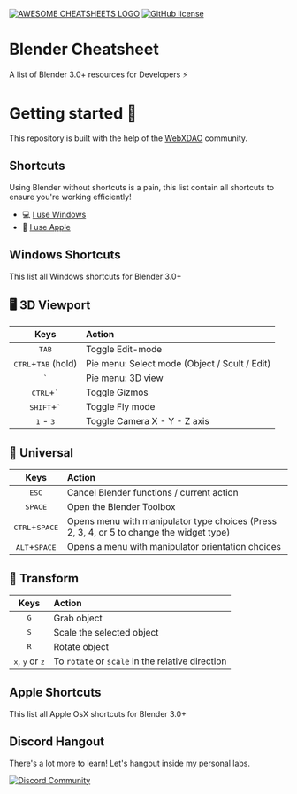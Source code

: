 [![AWESOME CHEATSHEETS LOGO](img/repos_banner.png)](https://mkubdev.github.io/blender-cheatsheet/)
[![GitHub license](https://img.shields.io/badge/license-MIT-blue.svg)](https://github.com/mkubdev/blender-cheatsheet/blob/master/LICENSE)

# Blender Cheatsheet

A list of Blender 3.0+ resources for Developers ⚡

# Getting started 🎨

This repository is built with the help of the [WebXDAO](https://webxdao.github.io) community.

## Shortcuts

Using Blender without shortcuts is a pain, this list contain all shortcuts to ensure you're working efficiently!

- 💻 [I use Windows](#windows-shortcuts)
- 🍎 [I use Apple](#apple-shortcuts)

## Windows Shortcuts

This list all Windows shortcuts for Blender 3.0+

## 🖥️ 3D Viewport

|                 Keys                  | Action                                        |
| :-----------------------------------: | :-------------------------------------------- |
|            <kbd>TAB</kbd>             | Toggle Edit-mode                              |
| <kbd>CTRL</kbd>+<kbd>TAB</kbd> (hold) | Pie menu: Select mode (Object / Scult / Edit) |
|             <kbd>`</kbd>              | Pie menu: 3D view                             |
|     <kbd>CTRL</kbd>+<kbd>`</kbd>      | Toggle Gizmos                                 |
|     <kbd>SHIFT</kbd>+<kbd>`</kbd>     | Toggle Fly mode                               |
|      <kbd>1</kbd> - <kbd>3</kbd>      | Toggle Camera X - Y - Z axis                  |

## 🍿 Universal

|               Keys               | Action                                                                                   |
| :------------------------------: | :--------------------------------------------------------------------------------------- |
|          <kbd>ESC</kbd>          | Cancel Blender functions / current action                                                |
|         <kbd>SPACE</kbd>         | Open the Blender Toolbox                                                                 |
| <kbd>CTRL</kbd>+<kbd>SPACE</kbd> | Opens menu with manipulator type choices (Press 2, 3, 4, or 5 to change the widget type) |
| <kbd>ALT</kbd>+<kbd>SPACE</kbd>  | Opens a menu with manipulator orientation choices                                        |

## 🧊 Transform

|               Keys               | Action                                                                                   |
| :------------------------------: | :--------------------------------------------------------------------------------------- |
|          <kbd>G</kbd>          | Grab object                                             |
|         <kbd>S</kbd>         | Scale the selected object                                                               |
| <kbd>R</kbd> | Rotate object |
| <kbd>x</kbd>, <kbd>y</kbd> or <kbd>z</kbd> | To `rotate` or `scale` in the relative direction |

## Apple Shortcuts

This list all Apple OsX shortcuts for Blender 3.0+

## Discord Hangout

There's a lot more to learn! Let's hangout inside my personal labs. 

[![Discord Community](https://discord.com/api/guilds/759721533395697674/widget.png?style=banner2)](https://discord.gg/9pzTHyeJ) 
